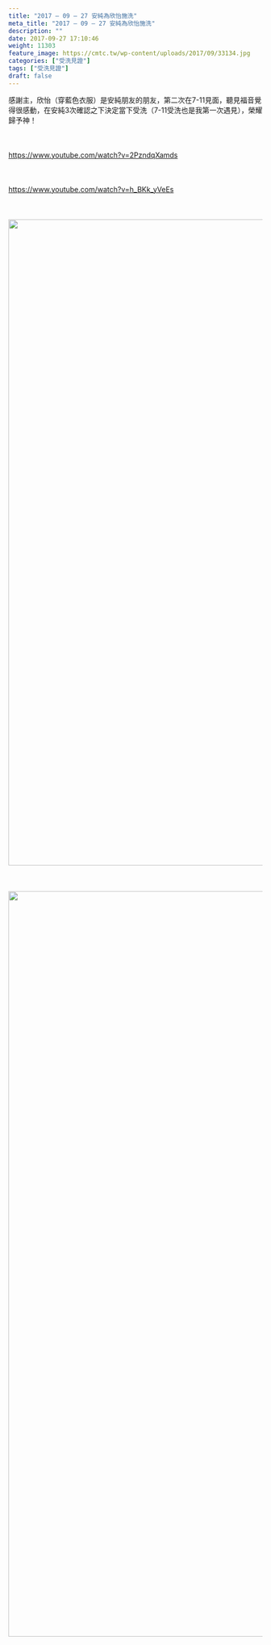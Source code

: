 ```yaml
---
title: "2017 – 09 – 27 安純為欣怡施洗"
meta_title: "2017 – 09 – 27 安純為欣怡施洗"
description: ""
date: 2017-09-27 17:10:46
weight: 11303
feature_image: https://cmtc.tw/wp-content/uploads/2017/09/33134.jpg
categories: ["受洗見證"]
tags: ["受洗見證"]
draft: false
---
```


感謝主，欣怡（穿藍色衣服）是安純朋友的朋友，第二次在7-11見面，聽見福音覺得很感動，在安純3次確認之下決定當下受洗（7-11受洗也是我第一次遇見），榮耀歸予神！<br />
<br />
&nbsp;<br />
<br />
https://www.youtube.com/watch?v=2PzndqXamds<br />
<br />
&nbsp;<br />
<br />
https://www.youtube.com/watch?v=h_BKk_yVeEs<br />
<br />
&nbsp;<br />
<br />
<img class="size-full wp-image-11349 aligncenter" src="https://cmtc.tw/wp-content/uploads/2017/09/muNMdA0.jpg" alt="" width="960" height="1280" /><br />
<br />
&nbsp;<br />
<br />
<img class="size-full wp-image-11350 alignnone" src="https://cmtc.tw/wp-content/uploads/2017/09/ukbIO6w.jpg" alt="" width="1108" height="1477" /><br />
<br />
&nbsp;<br />
<br />
&nbsp;<br />
<br />
&nbsp;<br />
<br />
&nbsp;<br />
<br />
&nbsp;<br />
<br />
&nbsp;
        